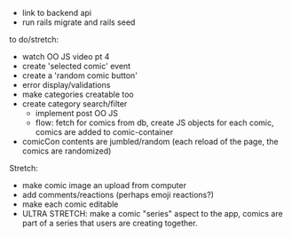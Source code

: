 * link to backend api
* run rails migrate and rails seed

to do/stretch:
* watch OO JS video pt 4
* create 'selected comic' event
* create a 'random comic button'
* error display/validations
* make categories creatable too
* create category search/filter
  - implement post OO JS
  - flow: fetch for comics from db, 
  create JS objects for each comic,
  comics are added to comic-container
* comicCon contents are jumbled/random (each reload of the page, the comics are randomized)

Stretch:
* make comic image an upload from computer
* add comments/reactions (perhaps emoji reactions?)
* make each comic editable
* ULTRA STRETCH: make a comic "series" aspect to the app, comics are part of a series that users are creating together. 
